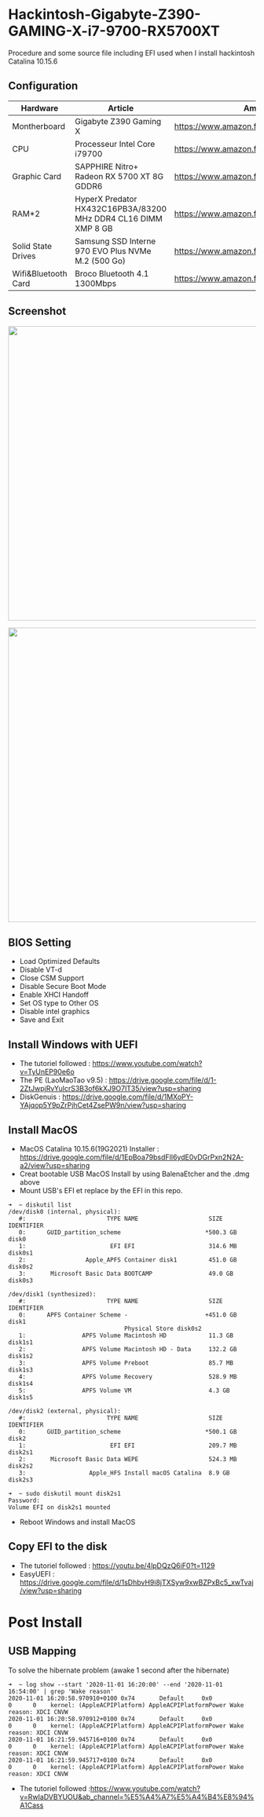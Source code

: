 # Hackintosh-Gigabyte-Z390-GAMING-X-i7-9700-RX5700XT
Procedure and some source file including EFI used when I install hackintosh Catalina 10.15.6

## Configuration

| Hardware            | Article                                                        | Amazon Link                                 |
|---------------------|----------------------------------------------------------------|---------------------------------------------|
| Montherboard        | Gigabyte Z390 Gaming X                                         | https://www.amazon.fr/gp/product/B07HS4XS93 |
| CPU                 | Processeur Intel Core i79700                                   | https://www.amazon.fr/gp/product/B07S1MWTQ3 |
| Graphic Card        | SAPPHIRE Nitro+ Radeon RX 5700 XT 8G GDDR6                     | https://www.amazon.fr/gp/product/B07XGV3FL3 |
| RAM*2               | HyperX Predator HX432C16PB3A/83200 MHz DDR4 CL16 DIMM XMP 8 GB | https://www.amazon.fr/gp/product/B07GLNMS1M |
| Solid State Drives  | Samsung SSD Interne 970 EVO Plus NVMe M.2 (500 Go)             | https://www.amazon.fr/gp/product/B07MFBLN7K |
| Wifi&Bluetooth Card | Broco Bluetooth 4.1 1300Mbps                                   | https://www.amazon.fr/gp/product/B081F8ZC38 |

## Screenshot
<p align="center">
<img src="https://raw.githubusercontent.com/NingANGit/Hackintosh-Gigabyte-Z390-GAMING-X-i7-9700-RX5700XT/master/screenshot/%E6%88%AA%E5%B1%8F2020-11-01%2018.12.30.png" width="600">
</p>

<p align="center">
<img src="https://raw.githubusercontent.com/NingANGit/Hackintosh-Gigabyte-Z390-GAMING-X-i7-9700-RX5700XT/master/screenshot/%E6%88%AA%E5%B1%8F2020-11-01%2018.11.18.png" width="600">
</p>

## BIOS Setting
- Load Optimized Defaults
- Disable VT-d
- Close CSM Support
- Disable Secure Boot Mode
- Enable XHCI Handoff
- Set OS type to Other OS
- Disable intel graphics
- Save and Exit

## Install Windows with UEFI
- The tutoriel followed : https://www.youtube.com/watch?v=TyUnEP90e6o
- The PE (LaoMaoTao v9.5) : https://drive.google.com/file/d/1-2ZtJwpjRvYulcrS3B3of6kXJ9O7lT35/view?usp=sharing
- DiskGenuis : https://drive.google.com/file/d/1MXoPY-YAjqop5Y9pZrPjhCet4ZsePW9n/view?usp=sharing

## Install MacOS
- MacOS Catalina 10.15.6(19G2021) Installer : https://drive.google.com/file/d/1EpBoa79bsdFIl6ydE0vDGrPxn2N2A-a2/view?usp=sharing
- Creat bootable USB MacOS Install by using BalenaEtcher and the .dmg above
- Mount USB's EFI et replace by the EFI in this repo.
```
➜  ~ diskutil list
/dev/disk0 (internal, physical):
   #:                       TYPE NAME                    SIZE       IDENTIFIER
   0:      GUID_partition_scheme                        *500.3 GB   disk0
   1:                        EFI EFI                     314.6 MB   disk0s1
   2:                 Apple_APFS Container disk1         451.0 GB   disk0s2
   3:       Microsoft Basic Data BOOTCAMP                49.0 GB    disk0s3

/dev/disk1 (synthesized):
   #:                       TYPE NAME                    SIZE       IDENTIFIER
   0:      APFS Container Scheme -                      +451.0 GB   disk1
                                 Physical Store disk0s2
   1:                APFS Volume Macintosh HD            11.3 GB    disk1s1
   2:                APFS Volume Macintosh HD - Data     132.2 GB   disk1s2
   3:                APFS Volume Preboot                 85.7 MB    disk1s3
   4:                APFS Volume Recovery                528.9 MB   disk1s4
   5:                APFS Volume VM                      4.3 GB     disk1s5

/dev/disk2 (external, physical):
   #:                       TYPE NAME                    SIZE       IDENTIFIER
   0:      GUID_partition_scheme                        *500.1 GB   disk2
   1:                        EFI EFI                     209.7 MB   disk2s1
   2:       Microsoft Basic Data WEPE                    524.3 MB   disk2s2
   3:                  Apple_HFS Install macOS Catalina  8.9 GB     disk2s3
   
➜  ~ sudo diskutil mount disk2s1
Password:
Volume EFI on disk2s1 mounted
```
- Reboot Windows and install MacOS

## Copy EFI to the disk 
- The tutoriel followed : https://youtu.be/4lpDQzQ6iF0?t=1129
- EasyUEFI : https://drive.google.com/file/d/1sDhbvH9i8jTXSyw9xwBZPxBc5_xwTvaj/view?usp=sharing

# Post Install
## USB Mapping
To solve the hibernate problem (awake 1 second after the hibernate)
```
➜  ~ log show --start '2020-11-01 16:20:00' --end '2020-11-01 16:54:00' | grep 'Wake reason'
2020-11-01 16:20:58.970910+0100 0x74       Default     0x0                  0      0    kernel: (AppleACPIPlatform) AppleACPIPlatformPower Wake reason: XDCI CNVW
2020-11-01 16:20:58.970912+0100 0x74       Default     0x0                  0      0    kernel: (AppleACPIPlatform) AppleACPIPlatformPower Wake reason: XDCI CNVW
2020-11-01 16:21:59.945716+0100 0x74       Default     0x0                  0      0    kernel: (AppleACPIPlatform) AppleACPIPlatformPower Wake reason: XDCI CNVW
2020-11-01 16:21:59.945717+0100 0x74       Default     0x0                  0      0    kernel: (AppleACPIPlatform) AppleACPIPlatformPower Wake reason: XDCI CNVW
```
- The tutoriel followed :https://www.youtube.com/watch?v=RwIaDVBYUOU&ab_channel=%E5%A4%A7%E5%A4%B4%E8%94%A1Cass
